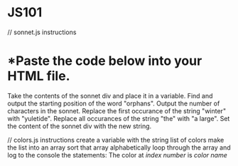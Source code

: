 # JS101

// sonnet.js instructions
# *Paste the code below into your HTML file.
Take the contents of the sonnet div and place it in a variable.
Find and output the starting position of the word "orphans".
Output the number of characters in the sonnet.
Replace the first occurance of the string "winter" with "yuletide".
Replace all occurances of the string "the" with "a large".
Set the content of the sonnet div with the new string.



// colors.js instructions
create a variable with the string list of colors
make the list into an array
sort that array alphabetically
loop through the array and log to the console the statements:
	The color at _index number_ is _color name_